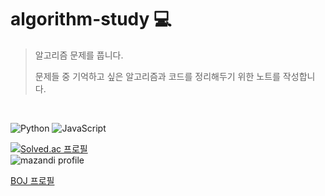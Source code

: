 # algorithm-study :computer:

> 알고리즘 문제를 풉니다.
>
> 문제들 중 기억하고 싶은 알고리즘과 코드를 정리해두기 위한 노트를 작성합니다.

<br/>

![Python](https://img.shields.io/badge/python-3670A0?style=for-the-badge&logo=python&color=282A36)
![JavaScript](https://img.shields.io/badge/javascript-%23323330.svg?style=for-the-badge&logo=javascript&color=282A36)

[![Solved.ac 프로필](http://mazassumnida.wtf/api/mini/generate_badge?boj=xpsxm468)](https://solved.ac/profile/xpsxm468)\
![mazandi profile](http://mazandi.herokuapp.com/api?handle=xpsxm468&theme=warm)

[BOJ 프로필](https://www.acmicpc.net/user/xpsxm468)
